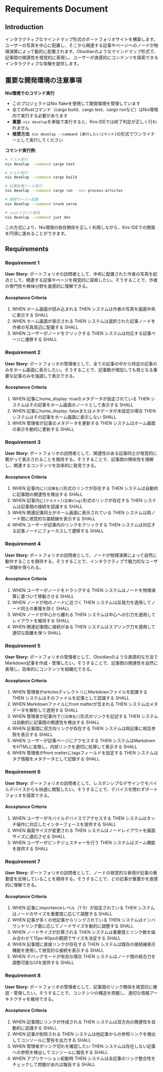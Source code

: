 # Requirements Document

## Introduction

インタラクティブなマインドマップ形式のポートフォリオサイトを構築します。ユーザーの写真を中心に配置し、そこから関連する記事やページへのノードが物理演算によって動的に配置されます。Obsidianのようなマインドマップ形式で、記事間の関連性を視覚的に表現し、ユーザーが直感的にコンテンツを探索できるインタラクティブな体験を提供します。

## 重要な開発環境の注意事項

**Nix環境でのコマンド実行**
- このプロジェクトはNix flakeを使用して開発環境を管理しています
- 全てのRustコマンド（cargo build、cargo test、cargo runなど）はNix環境内で実行する必要があります
- **重要**: `nix develop`を単独で実行すると、Kiro IDEでは終了判定が正しく行われません
- **推奨方法**: `nix develop --command [実行したいコマンド]`の形式でワンライナーとして実行してください

**コマンド実行例**:
```bash
# テスト実行
nix develop --command cargo test

# ビルド実行
nix develop --command cargo build

# 記事処理ツール実行
nix develop --command cargo run --bin process-articles

# 開発サーバー起動
nix develop --command trunk serve

# justコマンド使用
nix develop --command just dev
```

この方式により、Nix環境の依存関係を正しく利用しながら、Kiro IDEでの開発を円滑に進めることができます。

## Requirements

### Requirement 1

**User Story:** ポートフォリオの訪問者として、中央に配置された作者の写真を起点として、関連する記事やページを視覚的に探索したい。そうすることで、作者の専門性や興味分野を直感的に理解できる。

#### Acceptance Criteria

1. WHEN ホーム画面が読み込まれる THEN システムは作者の写真を画面中央に表示する SHALL
2. WHEN ホーム画面が表示される THEN システムは選択された記事ノードを作者の写真周辺に配置する SHALL
3. WHEN ユーザーがノードをクリックする THEN システムは対応する記事ページに遷移する SHALL

### Requirement 2

**User Story:** ポートフォリオの管理者として、全ての記事の中から特定の記事のみをホーム画面に表示したい。そうすることで、記事数が増加しても核となる重要な記事のみを強調して表示できる。

#### Acceptance Criteria

1. WHEN 記事にhome_display: trueのメタデータが設定されている THEN システムはその記事をホーム画面のノードとして表示する SHALL
2. WHEN 記事にhome_display: falseまたはメタデータが未設定の場合 THEN システムはその記事をホーム画面に表示しない SHALL
3. WHEN 管理者が記事のメタデータを更新する THEN システムはホーム画面の表示を動的に更新する SHALL

### Requirement 3

**User Story:** ポートフォリオの訪問者として、関連性のある記事同士が視覚的に繋がって表示されることを期待する。そうすることで、記事間の関係性を理解し、関連するコンテンツを効率的に発見できる。

#### Acceptance Criteria

1. WHEN 記事内に`[[記事名]]`形式のリンクが存在する THEN システムは自動的に記事間の関連性を検出する SHALL
2. WHEN 記事内に`[テキスト](記事slug)`形式のリンクが存在する THEN システムは記事間の接続を認識する SHALL
3. WHEN 関連記事同士がホーム画面に表示されている THEN システムは両ノード間に視覚的な接続線を表示する SHALL
4. WHEN ユーザーが記事内のリンクをクリックする THEN システムは対応する記事ノードにフォーカスして遷移する SHALL

### Requirement 4

**User Story:** ポートフォリオの訪問者として、ノードが物理演算によって自然に動作することを期待する。そうすることで、インタラクティブで魅力的なユーザー体験を得られる。

#### Acceptance Criteria

1. WHEN ユーザーがノードをドラッグする THEN システムはノードを物理演算に基づいて移動させる SHALL
2. WHEN ノードが他のノードに近づく THEN システムは反発力を適用してノード同士の重複を防ぐ SHALL
3. WHEN ノードが中心から離れる THEN システムは中心への引力を適用してレイアウトを維持する SHALL
4. WHEN 関連記事間に接続がある THEN システムはスプリング力を適用して適切な距離を保つ SHALL

### Requirement 5

**User Story:** ポートフォリオの管理者として、Obsidianのような直感的な方法でMarkdown記事を作成・管理したい。そうすることで、記事間の関連性を自然に表現し、効率的にコンテンツを組織化できる。

#### Acceptance Criteria

1. WHEN 管理者がarticlesディレクトリにMarkdownファイルを配置する THEN システムはそのファイルを記事として認識する SHALL
2. WHEN Markdownファイルにfront matterが含まれる THEN システムはメタデータを解析して適用する SHALL
3. WHEN 管理者が記事内で`[[記事名]]`形式のリンクを記述する THEN システムは自動的に記事間の関連性を検出する SHALL
4. WHEN 記事間に双方向リンクが存在する THEN システムは両記事に相互参照を表示する SHALL
5. WHEN ユーザーが記事ページにアクセスする THEN システムはMarkdownをHTMLに変換し、内部リンクを適切に処理して表示する SHALL
6. WHEN 管理者がfront matterにtagsフィールドを設定する THEN システムはタグ情報をメタデータとして記録する SHALL

### Requirement 6

**User Story:** ポートフォリオの訪問者として、レスポンシブなデザインでモバイルデバイスからも快適に閲覧したい。そうすることで、デバイスを問わずポートフォリオを探索できる。

#### Acceptance Criteria

1. WHEN ユーザーがモバイルデバイスでアクセスする THEN システムはタッチ操作に対応したインターフェースを提供する SHALL
2. WHEN 画面サイズが変更される THEN システムはノードレイアウトを画面サイズに適応させる SHALL
3. WHEN ユーザーがピンチジェスチャーを行う THEN システムはズーム機能を提供する SHALL

### Requirement 7

**User Story:** ポートフォリオの訪問者として、ノードの視覚的な表現が記事の重要度を反映していることを期待する。そうすることで、どの記事が重要かを直感的に理解できる。

#### Acceptance Criteria

1. WHEN 記事にimportanceレベル（1-5）が設定されている THEN システムはノードのサイズを重要度に応じて調整する SHALL
2. WHEN 記事が多くの他記事からリンクされている THEN システムはインバウンドリンク数に応じてノードサイズを動的に調整する SHALL
3. WHEN ノードサイズが計算される THEN システムは重要度とリンク数を組み合わせて15px-60pxの範囲でサイズを決定する SHALL
4. WHEN 記事間に直接リンクが存在する THEN システムは既存の接続線表示機能を使用して視覚的な接続を表示する SHALL
5. WHEN デバッグモードが有効な場合 THEN システムはノード間の結合力を調整可能なUIを提供する SHALL

### Requirement 8

**User Story:** ポートフォリオの管理者として、記事間のリンク関係を視覚的に確認・管理したい。そうすることで、コンテンツの構造を把握し、適切な情報アーキテクチャを維持できる。

#### Acceptance Criteria

1. WHEN 記事間にリンクが作成される THEN システムは双方向の関連性を自動的に認識する SHALL
2. WHEN 記事が削除される THEN システムは他記事からの参照リンクを検出してコンソールに警告を出力する SHALL
3. WHEN 管理者がリンク切れを確認したい THEN システムは存在しない記事への参照を検出してコンソールに報告する SHALL
4. WHEN アプリケーション起動時 THEN システムは全記事のリンク整合性をチェックして問題があれば報告する SHALL
